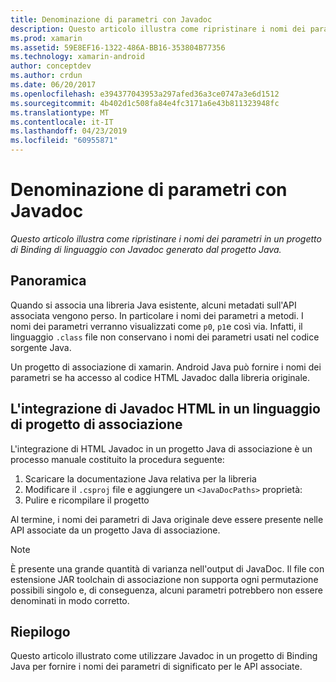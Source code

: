 ```yaml
---
title: Denominazione di parametri con Javadoc
description: Questo articolo illustra come ripristinare i nomi dei parametri in un progetto di Binding di linguaggio con Javadoc generato dal progetto Java.
ms.prod: xamarin
ms.assetid: 59E8EF16-1322-486A-BB16-353804B77356
ms.technology: xamarin-android
author: conceptdev
ms.author: crdun
ms.date: 06/20/2017
ms.openlocfilehash: e394377043953a297afed36a3ce0747a3e6d1512
ms.sourcegitcommit: 4b402d1c508fa84e4fc3171a6e43b811323948fc
ms.translationtype: MT
ms.contentlocale: it-IT
ms.lasthandoff: 04/23/2019
ms.locfileid: "60955871"
---
```

# <a name="naming-parameters-with-javadoc"></a>Denominazione di parametri con Javadoc

_Questo articolo illustra come ripristinare i nomi dei parametri in un progetto di Binding di linguaggio con Javadoc generato dal progetto Java._


## <a name="overview"></a>Panoramica

Quando si associa una libreria Java esistente, alcuni metadati sull'API associata vengono perso. In particolare i nomi dei parametri a metodi. I nomi dei parametri verranno visualizzati come `p0`, `p1`e così via. Infatti, il linguaggio `.class` file non conservano i nomi dei parametri usati nel codice sorgente Java. 

Un progetto di associazione di xamarin. Android Java può fornire i nomi dei parametri se ha accesso al codice HTML Javadoc dalla libreria originale. 

## <a name="integrating-javadoc-html-into-a-java-binding-project"></a>L'integrazione di Javadoc HTML in un linguaggio di progetto di associazione

L'integrazione di HTML Javadoc in un progetto Java di associazione è un processo manuale costituito la procedura seguente: 

1.  Scaricare la documentazione Java relativa per la libreria
2.  Modificare il `.csproj` file e aggiungere un `<JavaDocPaths>` proprietà:
3.  Pulire e ricompilare il progetto

Al termine, i nomi dei parametri di Java originale deve essere presente nelle API associate da un progetto Java di associazione. 


> [!NOTE]
> È presente una grande quantità di varianza nell'output di JavaDoc. Il file con estensione JAR toolchain di associazione non supporta ogni permutazione possibili singolo e, di conseguenza, alcuni parametri potrebbero non essere denominati in modo corretto.


## <a name="summary"></a>Riepilogo

Questo articolo illustrato come utilizzare Javadoc in un progetto di Binding Java per fornire i nomi dei parametri di significato per le API associate. 

